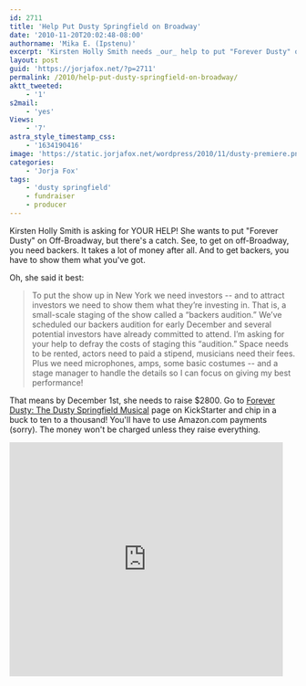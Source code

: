 ```yaml
---
id: 2711
title: 'Help Put Dusty Springfield on Broadway'
date: '2010-11-20T20:02:48-08:00'
authorname: 'Mika E. (Ipstenu)'
excerpt: 'Kirsten Holly Smith needs _our_ help to put "Forever Dusty" on Off-Broadway! But you only have until December 1st to chip in!'
layout: post
guid: 'https://jorjafox.net/?p=2711'
permalink: /2010/help-put-dusty-springfield-on-broadway/
aktt_tweeted:
    - '1'
s2mail:
    - 'yes'
Views:
    - '7'
astra_style_timestamp_css:
    - '1634190416'
image: 'https://static.jorjafox.net/wordpress/2010/11/dusty-premiere.png'
categories:
    - 'Jorja Fox'
tags:
    - 'dusty springfield'
    - fundraiser
    - producer
---
```


Kirsten Holly Smith is asking for YOUR HELP!  She wants to put "Forever Dusty" on Off-Broadway, but there's a catch. See, to get on off-Broadway, you need backers. It takes a lot of money after all.  And to get backers, you have to show them what you've got.

Oh, she said it best:
<blockquote>To put the show up in New York we need investors -- and to attract investors we need to show them what they’re investing in. That is, a small-scale staging of the show called a “backers audition.” We’ve scheduled our backers audition for early December and several potential investors have already committed to attend. I’m asking for your help to defray the costs of staging this “audition.” Space needs to be rented, actors need to paid a stipend, musicians need their fees. Plus we need microphones, amps, some basic costumes -- and a stage manager to handle the details so I can focus on giving my best performance!</blockquote>

That means by December 1st, she needs to raise $2800.  Go to <a href="http://www.kickstarter.com/projects/1614638037/forever-dusty-the-dusty-springfield-musical">Forever Dusty: The Dusty Springfield Musical</a> page on KickStarter and chip in a buck to ten to a thousand!  You'll have to use Amazon.com payments (sorry).  The money won't be charged unless they raise everything.

<iframe frameborder="0" height="410px" src="http://www.kickstarter.com/projects/1614638037/forever-dusty-the-dusty-springfield-musical/widget/video.html" width="480px"></iframe>
